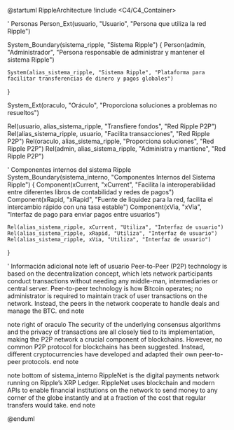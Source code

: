 @startuml RippleArchitecture
!include <C4/C4_Container>

' Personas
Person_Ext(usuario, "Usuario", "Persona que utiliza la red Ripple")

System_Boundary(sistema_ripple, "Sistema Ripple") {
    Person(admin, "Administrador", "Persona responsable de administrar y mantener el sistema Ripple")
  
    System(alias_sistema_ripple, "Sistema Ripple", "Plataforma para facilitar transferencias de dinero y pagos globales")
}

System_Ext(oraculo, "Oráculo", "Proporciona soluciones a problemas no resueltos")

Rel(usuario, alias_sistema_ripple, "Transfiere fondos", "Red Ripple P2P")
Rel(alias_sistema_ripple, usuario, "Facilita transacciones", "Red Ripple P2P")
Rel(oraculo, alias_sistema_ripple, "Proporciona soluciones", "Red Ripple P2P")
Rel(admin, alias_sistema_ripple, "Administra y mantiene", "Red Ripple P2P")

' Componentes internos del sistema Ripple
System_Boundary(sistema_interno, "Componentes Internos del Sistema Ripple") {
    Component(xCurrent, "xCurrent", "Facilita la interoperabilidad entre diferentes libros de contabilidad y redes de pagos")
    Component(xRapid, "xRapid", "Fuente de liquidez para la red, facilita el intercambio rápido con una tasa estable")
    Component(xVia, "xVia", "Interfaz de pago para enviar pagos entre usuarios")
  
    Rel(alias_sistema_ripple, xCurrent, "Utiliza", "Interfaz de usuario")
    Rel(alias_sistema_ripple, xRapid, "Utiliza", "Interfaz de usuario")
    Rel(alias_sistema_ripple, xVia, "Utiliza", "Interfaz de usuario")
}

' Información adicional
note left of usuario
    Peer-to-Peer (P2P) technology is based on the decentralization concept, which lets network participants conduct transactions without needing any middle-man, intermediaries or central server. Peer-to-peer technology is how Bitcoin operates; no administrator is required to maintain track of user transactions on the network. Instead, the peers in the network cooperate to handle deals and manage the BTC.
end note

note right of oraculo
    The security of the underlying consensus algorithms and the privacy of transactions are all closely tied to its implementation, making the P2P network a crucial component of blockchains. However, no common P2P protocol for blockchains has been suggested. Instead, different cryptocurrencies have developed and adapted their own peer-to-peer protocols.
end note

note bottom of sistema_interno
    RippleNet is the digital payments network running on Ripple’s XRP Ledger. RippleNet uses blockchain and modern APIs to enable financial institutions on the network to send money to any corner of the globe instantly and at a fraction of the cost that regular transfers would take.
end note

@enduml
